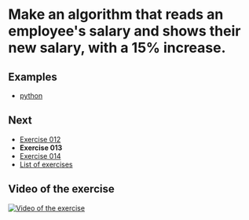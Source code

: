 # Make an algorithm that reads an employee's salary and shows their new salary, with a 15% increase.

## Examples

- [python](python)

## Next

- [Exercise 012](../012)
- **Exercise 013**
- [Exercise 014](../014)
- [List of exercises](../)

## Video of the exercise

[![Video of the exercise](https://img.youtube.com/vi/cTkivN8XcJ0/maxresdefault.jpg)](https://youtu.be/cTkivN8XcJ0)
